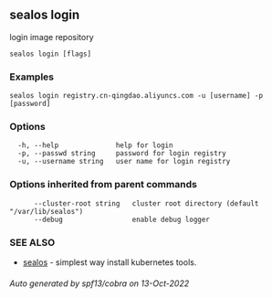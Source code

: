 ## sealos login

login image repository

```
sealos login [flags]
```

### Examples

```
sealos login registry.cn-qingdao.aliyuncs.com -u [username] -p [password]
```

### Options

```
  -h, --help              help for login
  -p, --passwd string     password for login registry
  -u, --username string   user name for login registry
```

### Options inherited from parent commands

```
      --cluster-root string   cluster root directory (default "/var/lib/sealos")
      --debug                 enable debug logger
```

### SEE ALSO

* [sealos](sealos.md)	 - simplest way install kubernetes tools.

###### Auto generated by spf13/cobra on 13-Oct-2022
